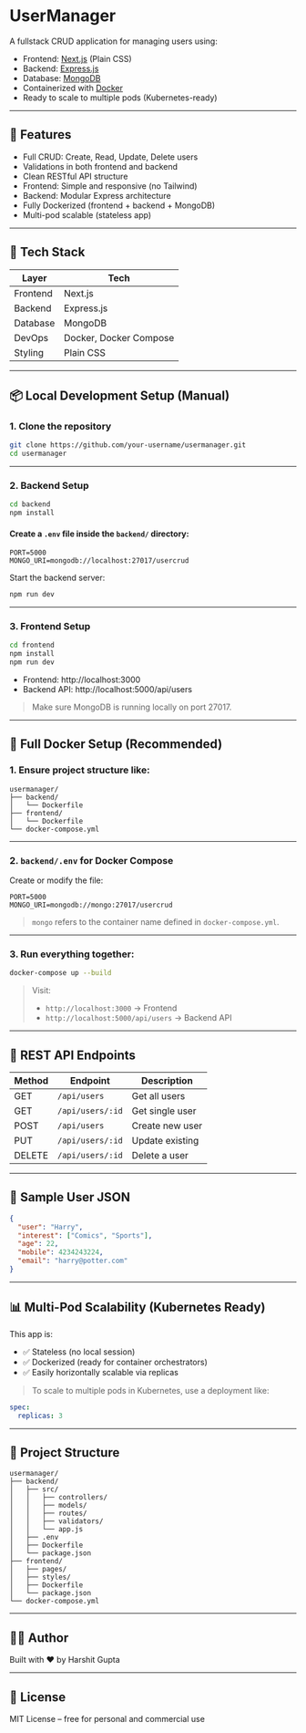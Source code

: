 # UserManager

A fullstack CRUD application for managing users using:

- Frontend: [Next.js](https://nextjs.org/) (Plain CSS)
- Backend: [Express.js](https://expressjs.com/)
- Database: [MongoDB](https://www.mongodb.com/)
- Containerized with [Docker](https://www.docker.com/)
- Ready to scale to multiple pods (Kubernetes-ready)

---

## 🚀 Features

- Full CRUD: Create, Read, Update, Delete users
- Validations in both frontend and backend
- Clean RESTful API structure
- Frontend: Simple and responsive (no Tailwind)
- Backend: Modular Express architecture
- Fully Dockerized (frontend + backend + MongoDB)
- Multi-pod scalable (stateless app)

---

## 🧱 Tech Stack

| Layer     | Tech        |
|-----------|-------------|
| Frontend  | Next.js     |
| Backend   | Express.js  |
| Database  | MongoDB     |
| DevOps    | Docker, Docker Compose |
| Styling   | Plain CSS   |

---

## 📦 Local Development Setup (Manual)

### 1. Clone the repository

```bash
git clone https://github.com/your-username/usermanager.git
cd usermanager
```

---

### 2. Backend Setup

```bash
cd backend
npm install
```

#### Create a `.env` file inside the `backend/` directory:

```
PORT=5000
MONGO_URI=mongodb://localhost:27017/usercrud
```

Start the backend server:

```bash
npm run dev
```

---

### 3. Frontend Setup

```bash
cd frontend
npm install
npm run dev
```

- Frontend: http://localhost:3000  
- Backend API: http://localhost:5000/api/users

> Make sure MongoDB is running locally on port 27017.

---

## 🐳 Full Docker Setup (Recommended)

### 1. Ensure project structure like:
```
usermanager/
├── backend/
│   └── Dockerfile
├── frontend/
│   └── Dockerfile
└── docker-compose.yml
```

---

### 2. `backend/.env` for Docker Compose

Create or modify the file:

```env
PORT=5000
MONGO_URI=mongodb://mongo:27017/usercrud
```

> `mongo` refers to the container name defined in `docker-compose.yml`.

---

### 3. Run everything together:

```bash
docker-compose up --build
```

> Visit:
> - `http://localhost:3000` → Frontend
> - `http://localhost:5000/api/users` → Backend API

---

## 📘 REST API Endpoints

| Method | Endpoint               | Description        |
|--------|------------------------|--------------------|
| GET    | `/api/users`           | Get all users      |
| GET    | `/api/users/:id`       | Get single user    |
| POST   | `/api/users`           | Create new user    |
| PUT    | `/api/users/:id`       | Update existing    |
| DELETE | `/api/users/:id`       | Delete a user      |

---

## 🧪 Sample User JSON

```json
{
  "user": "Harry",
  "interest": ["Comics", "Sports"],
  "age": 22,
  "mobile": 4234243224,
  "email": "harry@potter.com"
}
```

---

## 📊 Multi-Pod Scalability (Kubernetes Ready)

This app is:
- ✅ Stateless (no local session)
- ✅ Dockerized (ready for container orchestrators)
- ✅ Easily horizontally scalable via replicas

> To scale to multiple pods in Kubernetes, use a deployment like:

```yaml
spec:
  replicas: 3
```

---

## 📂 Project Structure

```
usermanager/
├── backend/
│   ├── src/
│   │   ├── controllers/
│   │   ├── models/
│   │   ├── routes/
│   │   ├── validators/
│   │   └── app.js
│   ├── .env
│   ├── Dockerfile
│   └── package.json
├── frontend/
│   ├── pages/
│   ├── styles/
│   ├── Dockerfile
│   └── package.json
└── docker-compose.yml
```

---

## 🧑‍💻 Author

Built with ❤️ by Harshit Gupta

---

## 📜 License

MIT License – free for personal and commercial use
